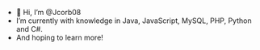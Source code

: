 - 👋 Hi, I’m @Jcorb08
- I’m currently with knowledge in Java, JavaScript, MySQL, PHP, Python and C#. 
- And hoping to learn more!

<!---
Jcorb08/Jcorb08 is a ✨ special ✨ repository because its `README.md` (this file) appears on your GitHub profile.
You can click the Preview link to take a look at your changes.
--->
